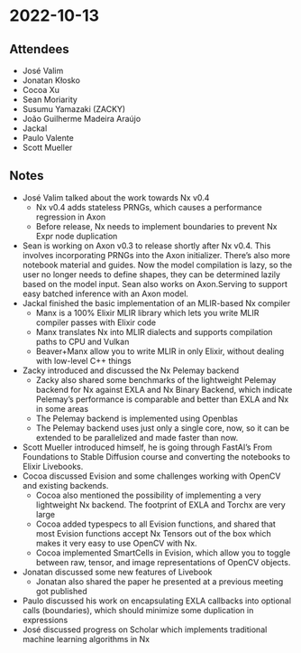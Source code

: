 # 2022-10-13

## Attendees

* José Valim
* Jonatan Kłosko
* Cocoa Xu
* Sean Moriarity
* Susumu Yamazaki (ZACKY)
* João Guilherme Madeira Araújo
* Jackal
* Paulo Valente
* Scott Mueller

## Notes

* José Valim talked about the work towards Nx v0.4
    * Nx v0.4 adds stateless PRNGs, which causes a performance regression in Axon
    * Before release, Nx needs to implement boundaries to prevent Nx Expr node duplication
* Sean is working on Axon v0.3 to release shortly after Nx v0.4. This involves incorporating PRNGs into the Axon initializer. There’s also more notebook material and guides. Now the model compilation is lazy, so the user no longer needs to define shapes, they can be determined lazily based on the model input. Sean also works on Axon.Serving to support easy batched inference with an Axon model.
* Jackal finished the basic implementation of an MLIR-based Nx compiler
    * Manx is a 100% Elixir MLIR library which lets you write MLIR compiler passes with Elixir code
    * Manx translates Nx into MLIR dialects and supports compilation paths to CPU and Vulkan
    * Beaver+Manx allow you to write MLIR in only Elixir, without dealing with low-level C++ things
* Zacky introduced and discussed the Nx Pelemay backend
    * Zacky also shared some benchmarks of the lightweight Pelemay backend for Nx against EXLA and Nx Binary Backend, which indicate Pelemay’s performance is comparable and better than EXLA and Nx in some areas
    * The Pelemay backend is implemented using Openblas
    * The Pelemay backend uses just only a single core, now, so it can be extended to be parallelized and made faster than now.
* Scott Mueller introduced himself, he is going through FastAI’s From Foundations to Stable Diffusion course and converting the notebooks to Elixir Livebooks.
* Cocoa discussed Evision and some challenges working with OpenCV and existing backends.
    * Cocoa also mentioned the possibility of implementing a very lightweight Nx backend. The footprint of EXLA and Torchx are very large
    * Cocoa added typespecs to all Evision functions, and shared that most Evision functions accept Nx Tensors out of the box which makes it very easy to use OpenCV with Nx.
    * Cocoa implemented SmartCells in Evision, which allow you to toggle between raw, tensor, and image representations of OpenCV objects.
* Jonatan discussed some new features of Livebook
    * Jonatan also shared the paper he presented at a previous meeting got published
* Paulo discussed his work on encapsulating EXLA callbacks into optional calls (boundaries), which should minimize some duplication in expressions
* José discussed progress on Scholar which implements traditional machine learning algorithms in Nx
